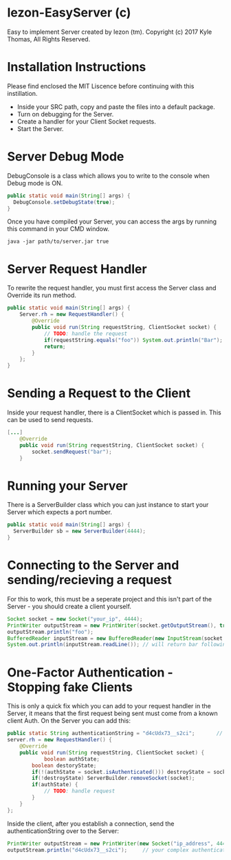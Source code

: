 # Iezon-EasyServer (c)
Easy to implement Server created by Iezon (tm). Copyright (c) 2017 Kyle Thomas, All Rights Reserved.

# Installation Instructions
Please find enclosed the MIT Liscence before continuing with this instillation.

- Inside your SRC path, copy and paste the files into a default package.
- Turn on debugging for the Server.
- Create a handler for your Client Socket requests.
- Start the Server.

# Server Debug Mode
DebugConsole is a class which allows you to write to the console when Debug mode is ON.

```java
public static void main(String[] args) {
  DebugConsole.setDebugState(true);
}
```

Once you have compiled your Server, you can access the args by running this command in your CMD window.

```batch
java -jar path/to/server.jar true
```

# Server Request Handler
To rewrite the request handler, you must first access the Server class and Override its run method.

```java
public static void main(String[] args) {
	Server.rh = new RequestHandler() {
		@Override
		public void run(String requestString, ClientSocket socket) {
			// TODO: handle the request
			if(requestString.equals("foo")) System.out.println("Bar");
			return;
		}
	};
}
```

# Sending a Request to the Client
Inside your request handler, there is a ClientSocket which is passed in. This can be used to send requests.

```java
[...]
	@Override
	public void run(String requestString, ClientSocket socket) {
		socket.sendRequest("bar");
	}
```

# Running your Server
There is a ServerBuilder class which you can just instance to start your Server which expects a port number.

```java
public static void main(String[] args) {
  ServerBuilder sb = new ServerBuilder(4444);
}
```

# Connecting to the Server and sending/recieving a request
For this to work, this must be a seperate project and this isn't part of the Server - you should create a client yourself.

```java
Socket socket = new Socket("your_ip", 4444);
PrintWriter outputStream = new PrintWriter(socket.getOutputStream(), true);
outputStream.println("foo");
BufferedReader inputStream = new BufferedReader(new InputStream(socket.getInputStream()));
System.out.println(inputStream.readLine()); // will return bar following the example
```
# One-Factor Authentication - Stopping fake Clients
This is only a quick fix which you can add to your request handler in the Server, it means that the first request being sent must come from a known client Auth. On the Server you can add this:

```java
public static String authenticationString = "d4cUdx73__s2ci";		// keep this complex! (found in Server.java)
server.rh = new RequestHandler() {
	@Override
	public void run(String requestString, ClientSocket socket) {
	        boolean authState;
		boolean destoryState;
		if(!(authState = socket.isAuthenticated())) destroyState = socket.authenticate(requestString);
		if(!destroyState) ServerBuilder.removeSocket(socket);
		if(authState) {
			// TODO: handle request
		}
	}
};
```

Inside the client, after you establish a connection, send the authenticationString over to the Server:

```java
PrintWriter outputStream = new PrintWriter(new Socket("ip_address", 4444).getOutputStream(), true);
outputStream.println("d4cUdx73__s2ci");		// your complex authentication string (found in Server.java)
```
